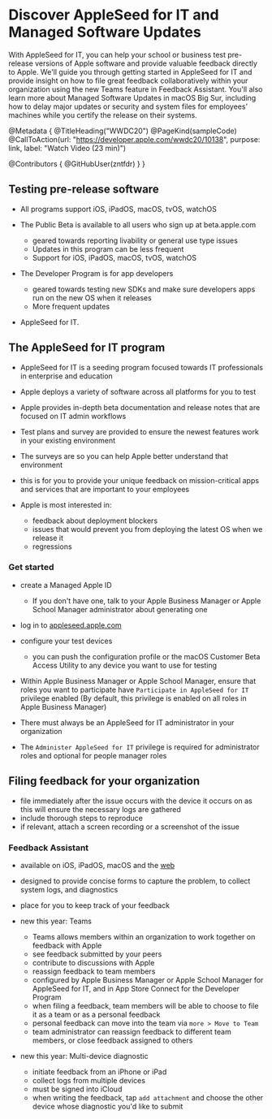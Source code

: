 # Discover AppleSeed for IT and Managed Software Updates

With AppleSeed for IT, you can help your school or business test pre-release versions of Apple software and provide valuable feedback directly to Apple. We'll guide you through getting started in AppleSeed for IT and provide insight on how to file great feedback collaboratively within your organization using the new Teams feature in Feedback Assistant. You'll also learn more about Managed Software Updates in macOS Big Sur, including how to delay major updates or security and system files for employees’ machines while you certify the release on their systems.

@Metadata {
   @TitleHeading("WWDC20")
   @PageKind(sampleCode)
   @CallToAction(url: "https://developer.apple.com/wwdc20/10138", purpose: link, label: "Watch Video (23 min)")

   @Contributors {
      @GitHubUser(zntfdr)
   }
}



## Testing pre-release software

- All programs support iOS, iPadOS, macOS, tvOS, watchOS

- The Public Beta is available to all users who sign up at beta.apple.com
  - geared towards reporting livability or general use type issues
  - Updates in this program can be less frequent
  - Support for iOS, iPadOS, macOS, tvOS, watchOS

- The Developer Program is for app developers
  - geared towards testing new SDKs and make sure developers apps run on the new OS when it releases
  - More frequent updates
  

- AppleSeed for IT.

## The AppleSeed for IT program

- AppleSeed for IT is a seeding program focused towards IT professionals in enterprise and education
- Apple deploys a variety of software across all platforms for you to test
- Apple provides in-depth beta documentation and release notes that are focused on IT admin workflows

- Test plans and survey are provided to ensure the newest features work in your existing environment
- The surveys are so you can help Apple better understand that environment
- this is for you to provide your unique feedback on mission-critical apps and services that are important to your employees

- Apple is most interested in:
  - feedback about deployment blockers
  - issues that would prevent you from deploying the latest OS when we release it
  - regressions

### Get started

- create a Managed Apple ID
  - If you don't have one, talk to your Apple Business Manager or Apple School Manager administrator about generating one

- log in to [appleseed.apple.com](https://appleseed.apple.com)
- configure your test devices
  - you can push the configuration profile or the macOS Customer Beta Access Utility to any device you want to use for testing

- Within Apple Business Manager or Apple School Manager, ensure that roles you want to participate have `Participate in AppleSeed for IT` privilege enabled (By default, this privilege is enabled on all roles in Apple Business Manager)
- There must always be an AppleSeed for IT administrator in your organization
- The `Administer AppleSeed for IT` privilege is required for administrator roles and optional for people manager roles

## Filing feedback for your organization

- file immediately after the issue occurs with the device it occurs on as this will ensure the necessary logs are gathered
- include thorough steps to reproduce
- if relevant, attach a screen recording or a screenshot of the issue

### Feedback Assistant

- available on iOS, iPadOS, macOS and the [web](https://feedbackassistant.apple.com)
- designed to provide concise forms to capture the problem, to collect system logs, and diagnostics
- place for you to keep track of your feedback

- new this year: Teams
  - Teams allows members within an organization to work together on feedback with Apple
  - see feedback submitted by your peers
  - contribute to discussions with Apple
  - reassign feedback to team members
  - configured by Apple Business Manager or Apple School Manager for AppleSeed for IT, and in App Store Connect for the Developer Program
  - when filing a feedback, team members will be able to choose to file it as a team or as a personal feedback
  - personal feedback can move into the team via `more > Move to Team`
  - team administrator can reassign feedback to different team members, or close feedback assigned to others

- new this year: Multi-device diagnostic
  - initiate feedback from an iPhone or iPad
  - collect logs from multiple devices
  - must be signed into iCloud
  - when writing the feedback, tap `add attachment` and choose the other device whose diagnostic you'd like to submit
